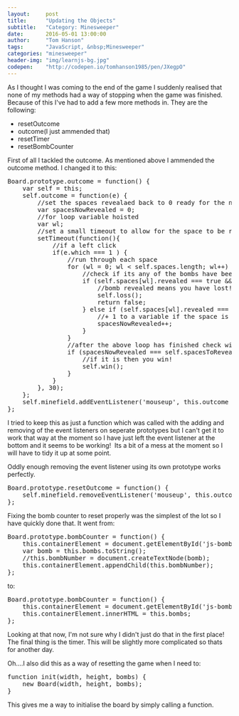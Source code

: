 ```yaml
---
layout:     post
title:      "Updating the Objects"
subtitle:   "Category: Minesweeper"
date:       2016-05-01 13:00:00
author:     "Tom Hanson"
tags:       "JavaScript, &nbsp;Minesweeper"
categories: "minesweeper"
header-img: "img/learnjs-bg.jpg"
codepen:    "http://codepen.io/tomhanson1985/pen/JXegpO"
---
```


As I thought I was coming to the end of the game I suddenly realised that none of my methods had a way of stopping when the game was finished. Because of this I've had to add a few more methods in. They are the following:
<ul>
 	<li>resetOutcome</li>
 	<li>outcome(I just ammended that)</li>
 	<li>resetTimer</li>
 	<li>resetBombCounter</li>
</ul>
First of all I tackled the outcome. As mentioned above I ammended the outcome method. I changed it to this:
<pre>Board.prototype.outcome = function() {
    var self = this;
    self.outcome = function(e) {
        //set the spaces revealaed back to 0 ready for the next click;
        var spacesNowRevealed = 0;
        //for loop variable hoisted
        var wl;
        //set a small timeout to allow for the space to be revealed
        setTimeout(function(){
            //if a left click
            if(e.which === 1 ) {
                //run through each space
                for (wl = 0; wl &lt; self.spaces.length; wl++) {
                    //check if its any of the bombs have been revealed
                    if (self.spaces[wl].revealed === true &amp;&amp; self.spaces[wl].b === true) {
                        //bomb revealed means you have lost!
                        self.loss();
                        return false;
                    } else if (self.spaces[wl].revealed === true &amp;&amp; self.spaces[wl].b !== true) {
                        //+ 1 to a variable if the space is revealed but is not a bomb
                        spacesNowRevealed++;
                    }
                }
                //after the above loop has finished check with the space revealed variable is equal to spaces that need to be revealed(width * height)
                if (spacesNowRevealed === self.spacesToReveal ) {
                    //if it is then you win!
                    self.win();
                }
            }
        }, 30);
    };
    self.minefield.addEventListener('mouseup', this.outcome );
};</pre>
I tried to keep this as just a function which was called with the adding and removing of the event listeners on seperate prototypes but I can't get it to work that way at the moment so I have just left the event listener at the bottom and it seems to be working!  Its a bit of a mess at the moment so I will have to tidy it up at some point.

Oddly enough removing the event listener using its own prototype works perfectly.
<pre>Board.prototype.resetOutcome = function() {
    self.minefield.removeEventListener('mouseup', this.outcome );
};</pre>
Fixing the bomb counter to reset properly was the simplest of the lot so I have quickly done that. It went from:
<pre>Board.prototype.bombCounter = function() {
    this.containerElement = document.getElementById('js-bomb-container');
    var bomb = this.bombs.toString();
    //this.bombNumber = document.createTextNode(bomb);
    this.containerElement.appendChild(this.bombNumber);
};</pre>
to:
<pre>Board.prototype.bombCounter = function() {
    this.containerElement = document.getElementById('js-bomb-container');
    this.containerElement.innerHTML = this.bombs;
};</pre>
Looking at that now, I'm not sure why I didn't just do that in the first place! The final thing is the timer. This will be slightly more complicated so thats for another day.

Oh....I also did this as a way of resetting the game when I need to:
<pre>function init(width, height, bombs) {
    new Board(width, height, bombs);
}</pre>
This gives me a way to initialise the board by simply calling a function.
